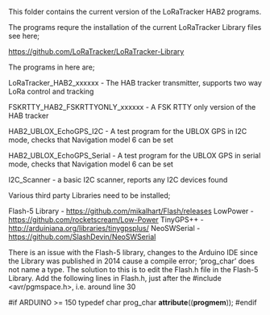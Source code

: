 This folder contains the current version of the LoRaTracker HAB2 programs.

The programs requre the installation of the current LoRaTracker Library files see here;

https://github.com/LoRaTracker/LoRaTracker-Library

The programs in here are;

LoRaTracker_HAB2_xxxxxx - The HAB tracker transmitter, supports two way LoRa control and tracking

FSKRTTY_HAB2_FSKRTTYONLY_xxxxxx - A FSK RTTY only version of the HAB tracker

HAB2_UBLOX_EchoGPS_I2C - A test program for the UBLOX GPS in I2C mode, checks that Navigation model 6 can be set

HAB2_UBLOX_EchoGPS_Serial - A test program for the UBLOX GPS in serial mode, checks that Navigation model 6 can be set

I2C_Scanner - a basic I2C scanner, reports any I2C devices found

Various third party Libraries need to be installed;

Flash-5 Library - https://github.com/mikalhart/Flash/releases
LowPower - https://github.com/rocketscream/Low-Power
TinyGPS++ - http://arduiniana.org/libraries/tinygpsplus/
NeoSWSerial  - https://github.com/SlashDevin/NeoSWSerial  

There is an issue with the Flash-5 library, changes to the Arduino IDE since the Library was published in 2014
cause a compile error; ‘prog_char’ does not name a type. The solution to this is to edit the Flash.h file in
the Flash-5 Library. Add the following lines in Flash.h, just after the #include <avr/pgmspace.h>, i.e. around line 30

#if ARDUINO >= 150
typedef char prog_char __attribute__((__progmem__));
#endif
